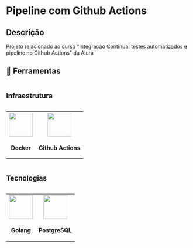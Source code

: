 # Pipeline com Github Actions

## Descrição

Projeto relacionado ao curso "Integração Contínua: testes automatizados e pipeline no Github Actions" da Alura

## 🔧 Ferramentas

<div>
  <table>
    <caption>
      <h3 align="left">Infraestrutura</h3>
    </caption>
    <tr>
      <td align="center">
        <img src="https://skillicons.dev/icons?i=docker" width="65px"/>
        <sub>
          <h3>Docker</h3>
        </sub>
      </td>
      <td align="center">
        <img src="https://skillicons.dev/icons?i=githubactions" width="65px"/>
        <sub>
          <h3>Github Actions</h3>
        </sub>
      </td>
    </tr>
  </table>

  <table>
    <caption>
      <h3 align="left">Tecnologias</h3>
    </caption>
    <tr>
      <td align="center">
        <img src="https://skillicons.dev/icons?i=golang" width="65px"/>
        <sub>
          <h3>Golang</h3>
        </sub>
      </td>
      <td align="center">
        <img src="https://skillicons.dev/icons?i=postgresql" width="65px"/>
        <sub>
          <h3>PostgreSQL</h3>
        </sub>
      </td>
    </tr>
  </table>
</div>
